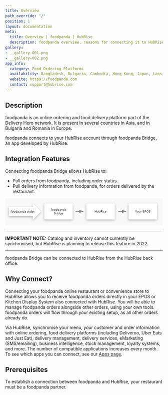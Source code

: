 ```yaml
---
title: Overview
path_override: "/"
position: 1
layout: documentation
meta:
  title: Overview | foodpanda | HubRise
  description: foodpanda overview, reasons for connecting it to HubRise and summary of integrated features. Synchronise data between your EPOS and your apps.
gallery:
- __gallery-001.png
- __gallery-002.png
app_info:
  category: Food Ordering Platforms
  availability: Bangladesh, Bulgaria, Cambodia, Hong Kong, Japan, Laos, Malaysia, Myanmar, Pakistan, Romania, Singapore, Taiwan, Thailand
  website: https://foodpanda.com
  contact: support@hubrise.com
---
```


## Description

foodpanda is an online ordering and food delivery platform part of the Delivery Hero network.
It is present in several countries in Asia, and in Bulgaria and Romania in Europe.

foodpanda connects to your HubRise account through foodpanda Bridge, an app developed by HubRise.

## Integration Features

Connecting foodpanda Bridge allows HubRise to:

- Pull orders from foodpanda, including order status.
- Pull delivery information from foodpanda, for orders delivered by the restaurant.

![Diagram of the connection flow between foodpanda, foodpanda Bridge, and HubRise](./images/001-2x-connection-diagram.png)

---

**IMPORTANT NOTE:** Catalog and inventory cannot currently be synchronised, but HubRise is planning to release this feature in 2022.

---

foodpanda Bridge can be connected to HubRise from the HubRise back office.

## Why Connect?

Connecting your foodpanda online restaurant or convenience store to HubRise allows you to receive foodpanda orders directly in your EPOS or Kitchen Display System also connected with HubRise. You will be able to manage foodpanda orders alongside other orders, using your own tools. foodpanda orders will flow through your existing setup, as all other orders already do.

Via HubRise, synchronise your menu, your customer and order information with online ordering, food delivery platforms (including Deliveroo, Uber Eats and Just Eat), delivery management, delivery services, eMarketing (SMS/emailing), business intelligence, stock management, loyalty systems, and more. The number of compatible applications increases every month. To see which apps you can connect, see our [Apps page](/apps).

## Prerequisites

To establish a connection between foodpanda and HubRise, your restaurant must be a foodpanda partner.
